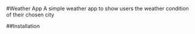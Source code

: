 #Weather App
A simple weather app to show users the weather condition of their chosen city

##Installation
